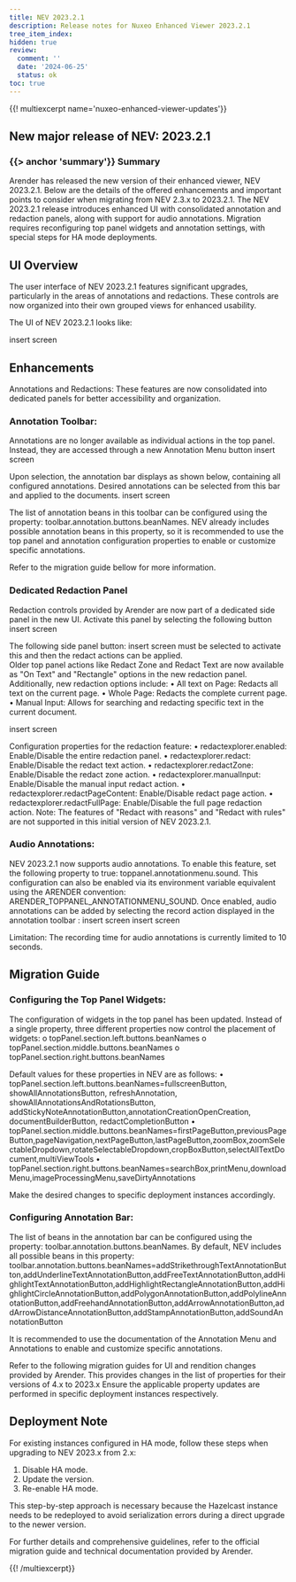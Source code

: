 ```yaml
---
title: NEV 2023.2.1 
description: Release notes for Nuxeo Enhanced Viewer 2023.2.1 
tree_item_index:
hidden: true
review:
  comment: ''
  date: '2024-06-25'
  status: ok
toc: true
---
```


{{! multiexcerpt name='nuxeo-enhanced-viewer-updates'}}
## New major release of NEV: 2023.2.1

### {{> anchor 'summary'}} Summary

Arender has released the new version of their enhanced viewer, NEV 2023.2.1. 
Below are the details of the offered enhancements and important points to consider when migrating from NEV 2.3.x to 2023.2.1.
The NEV 2023.2.1 release introduces enhanced UI with consolidated annotation and redaction panels, along with support for audio annotations. 
Migration requires reconfiguring top panel widgets and annotation settings, with special steps for HA mode deployments.

## UI Overview

The user interface of NEV 2023.2.1 features significant upgrades, particularly in the areas of annotations and redactions. 
These controls are now organized into their own grouped views for enhanced usability.

The UI of NEV 2023.2.1 looks like:

insert screen

## Enhancements

Annotations and Redactions: These features are now consolidated into dedicated panels for better accessibility and organization.

### Annotation Toolbar: 
Annotations are no longer available as individual actions in the top panel. Instead, they are accessed through a new Annotation Menu button 
insert screen

Upon selection, the annotation bar displays as shown below, containing all configured annotations. 
Desired annotations can be selected from this bar and applied to the documents.
insert screen

The list of annotation beans in this toolbar can be configured using the property: toolbar.annotation.buttons.beanNames. 
NEV already includes possible annotation beans in this property, so it is recommended to use the top panel and annotation configuration properties to enable or customize specific annotations.

Refer to the migration guide bellow for more information.


### Dedicated Redaction Panel

Redaction controls provided by Arender are now part of a dedicated side panel in the new UI.  Activate this panel by selecting the following button 
insert screen

The following side panel button:  insert screen
must be selected to activate this and then the redact actions can be applied.  
Older top panel actions like Redact Zone and Redact Text are now available as "On Text" and "Rectangle" options in the new redaction panel. Additionally, new redaction options include:
•	All text on Page: Redacts all text on the current page.
•	Whole Page: Redacts the complete current page.
•	Manual Input: Allows for searching and redacting specific text in the current document.

insert screen

Configuration properties for the redaction feature:
•	redactexplorer.enabled: Enable/Disable the entire redaction panel.
•	redactexplorer.redact: Enable/Disable the redact text action.
•	redactexplorer.redactZone: Enable/Disable the redact zone action.
•	redactexplorer.manualInput: Enable/Disable the manual input redact action.
•	redactexplorer.redactPageContent: Enable/Disable redact page action.
•	redactexplorer.redactFullPage: Enable/Disable the full page redaction action.
Note: The features of "Redact with reasons" and "Redact with rules" are not supported in this initial version of NEV 2023.2.1.

### Audio Annotations:
NEV 2023.2.1 now supports audio annotations. To enable this feature, set the following property to true: toppanel.annotationmenu.sound. This configuration can also be enabled via its environment variable equivalent using the ARENDER convention: ARENDER_TOPPANEL_ANNOTATIONMENU_SOUND.
Once enabled, audio annotations can be added by selecting the record action displayed in the annotation toolbar : 
insert screen
insert screen

Limitation: The recording time for audio annotations is currently limited to 10 seconds.


## Migration Guide

### Configuring the Top Panel Widgets:

The configuration of widgets in the top panel has been updated. Instead of a single property, three different properties now control the placement of widgets:
o	topPanel.section.left.buttons.beanNames
o	topPanel.section.middle.buttons.beanNames
o	topPanel.section.right.buttons.beanNames

Default values for these properties in NEV are as follows:
•	topPanel.section.left.buttons.beanNames=fullscreenButton, showAllAnnotationsButton, refreshAnnotation, showAllAnnotationsAndRotationsButton, addStickyNoteAnnotationButton,annotationCreationOpenCreation, documentBuilderButton, redactCompletionButton
•	topPanel.section.middle.buttons.beanNames=firstPageButton,previousPageButton,pageNavigation,nextPageButton,lastPageButton,zoomBox,zoomSelectableDropdown,rotateSelectableDropdown,cropBoxButton,selectAllTextDocument,multiViewTools
•	topPanel.section.right.buttons.beanNames=searchBox,printMenu,downloadMenu,imageProcessingMenu,saveDirtyAnnotations

Make the desired changes to specific deployment instances accordingly.


### Configuring Annotation Bar:

The list of beans in the annotation bar can be configured using the property: toolbar.annotation.buttons.beanNames. 
By default, NEV includes all possible beans in this property:
toolbar.annotation.buttons.beanNames=addStrikethroughTextAnnotationButton,addUnderlineTextAnnotationButton,addFreeTextAnnotationButton,addHighlightTextAnnotationButton,addHighlightRectangleAnnotationButton,addHighlightCircleAnnotationButton,addPolygonAnnotationButton,addPolylineAnnotationButton,addFreehandAnnotationButton,addArrowAnnotationButton,addArrowDistanceAnnotationButton,addStampAnnotationButton,addSoundAnnotationButton

It is recommended to use the documentation of the Annotation Menu and Annotations to enable and customize specific annotations.

Refer to the following migration guides for UI  and rendition  changes provided by Arender. 
This provides changes in the list of properties for their versions of 4.x to 2023.x 
Ensure the applicable property updates are performed in specific deployment instances respectively.

## Deployment Note

For existing instances configured in HA mode, follow these steps when upgrading to NEV 2023.x from 2.x:
1.	Disable HA mode.
2.	Update the version.
3.	Re-enable HA mode.

This step-by-step approach is necessary because the Hazelcast instance needs to be redeployed to avoid serialization errors during a direct upgrade to the newer version.
 
For further details and comprehensive guidelines, refer to the official migration guide and technical documentation provided by Arender.





{{! /multiexcerpt}}
